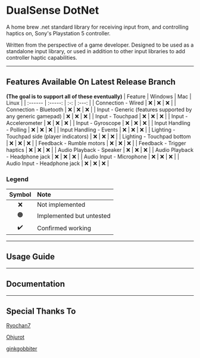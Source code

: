 # DualSense DotNet
A home brew .net standard library for receiving input from, and controlling haptics on, Sony's Playstation 5 controller.

Written from the perspective of a game developer. Designed to be used as a standalone input library, or used in addition to other input libraries to add controller haptic capabilities.

---

## Features Available On Latest Release Branch 
**(The goal is to support all of these eventually)**
| Feature | Windows | Mac | Linux |
| :------ | :-----: | :-: | :---: |
| Connection - Wired                                                            | ❌ | ❌ | ❌ |
| Connection - Bluetooth                                                        | ❌ | ❌ | ❌ |
| Input - Generic (features supported by any generic gamepad)                   | ❌ | ❌ | ❌ |
| Input - Touchpad                                                              | ❌ | ❌ | ❌ |
| Input - Accelerometer                                                         | ❌ | ❌ | ❌ |
| Input - Gyroscope                                                             | ❌ | ❌ | ❌ |
| Input Handling - Polling                                                      | ❌ | ❌ | ❌ |
| Input Handling - Events                                                       | ❌ | ❌ | ❌ |
| Lighting - Touchpad side (player indicators)                                  | ❌ | ❌ | ❌ |
| Lighting - Touchpad bottom                                                    | ❌ | ❌ | ❌ |
| Feedback - Rumble motors                                                      | ❌ | ❌ | ❌ |
| Feedback - Trigger haptics                                                    | ❌ | ❌ | ❌ |
| Audio Playback - Speaker                                                      | ❌ | ❌ | ❌ |
| Audio Playback - Headphone jack                                               | ❌ | ❌ | ❌ |
| Audio Input - Microphone                                                      | ❌ | ❌ | ❌ |
| Audio Input - Headphone jack                                                  | ❌ | ❌ | ❌ |

### Legend
| Symbol | Note |
| :----: | :--- |
| ❌ | Not implemented          |
| 🟠 | Implemented but untested |
| ✔️ | Confirmed working        |
    
---

## Usage Guide

---

## Documentation

---

## Special Thanks To
[Ryochan7](https://github.com/Ryochan7)

[Ohjurot](https://github.com/Ohjurot)

[ginkgobbiter](https://www.reddit.com/r/gamedev/comments/jumvi5/dualsense_haptics_leds_and_more_hid_output_report/)